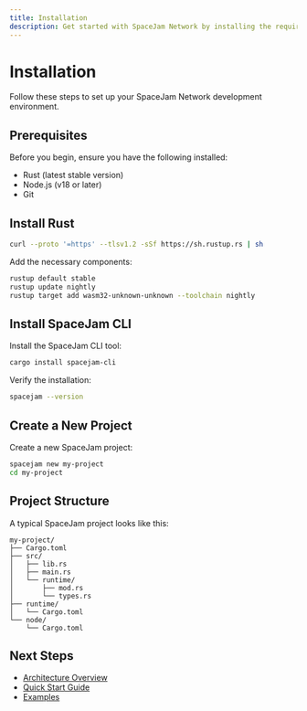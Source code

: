 ```yaml
---
title: Installation
description: Get started with SpaceJam Network by installing the required tools and setting up your development environment.
---
```


# Installation

Follow these steps to set up your SpaceJam Network development environment.

## Prerequisites

Before you begin, ensure you have the following installed:

- Rust (latest stable version)
- Node.js (v18 or later)
- Git

## Install Rust

```bash
curl --proto '=https' --tlsv1.2 -sSf https://sh.rustup.rs | sh
```

Add the necessary components:

```bash
rustup default stable
rustup update nightly
rustup target add wasm32-unknown-unknown --toolchain nightly
```

## Install SpaceJam CLI

Install the SpaceJam CLI tool:

```bash
cargo install spacejam-cli
```

Verify the installation:

```bash
spacejam --version
```

## Create a New Project

Create a new SpaceJam project:

```bash
spacejam new my-project
cd my-project
```

## Project Structure

A typical SpaceJam project looks like this:

```
my-project/
├── Cargo.toml
├── src/
│   ├── lib.rs
│   ├── main.rs
│   └── runtime/
│       ├── mod.rs
│       └── types.rs
├── runtime/
│   └── Cargo.toml
└── node/
    └── Cargo.toml
```

## Next Steps

- [Architecture Overview](/docs/architecture)
- [Quick Start Guide](/docs/quick-start)
- [Examples](/docs/examples)
